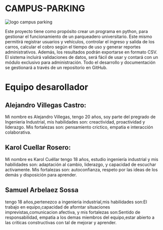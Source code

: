 # CAMPUS-PARKING

![logo campus parking](https://github.com/user-attachments/assets/7edad659-9b5d-4e31-ac64-f42b5c13f116)



Este proyecto tiene como propósito crear un programa en python, para gestionar el funcionamiento de un parqueadero universitario. Este mismo permitirá registrar usuarios y vehículos, controlar el ingreso y salida de los carros, calcular el cobro según el tiempo de uso y generar reportes administrativos. Además, los resultados podrán exportarse en formato CSV. El sistema incluirá validaciones de datos, será fácil de usar y contará con un módulo exclusivo para administración. Todo el desarrollo y documentación se gestionará a través de un repositorio en GitHub.

# Equipo desarollador

## Alejandro Villegas Castro:
Mi nombre es Alejandro Villegas, tengo 20 años, soy parte del pregrado de Ingenieria Industrial, mis habilidades son: creactividad, proactividad y liderazgo. Mis fortalezas son: pensamiento crictico, empatia e interacción colaborativa.
## Karol Cuellar Rosero: 
Mi nombre es Karol Cuéllar tengo 18 años, estudio ingeniería industrial y mis habilidades son: adaptación al cambio, liderazgo, y capacidad de escuchar activamente. Mis fortalezas son: autoconfianza, respeto por las ideas de los demás y disposición para aprender.
## Samuel Arbelaez Sossa
tengo 18 años,pertenezco a ingenieria industrial,mis habilidades  son:El trabajo en equipo,capacidad de aforntar situaciones imprevistas,comunicacion afectiva, y mis fortalezas son:Sentido de responsabilidad, empatia a los demas miembros del equipo,estar abierto a las criticas constructivas con tal de mejorar y aprender.
